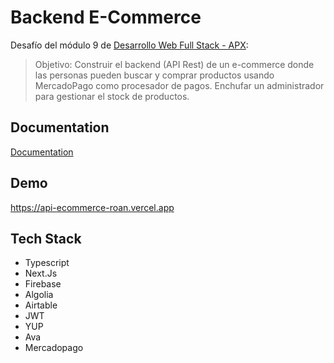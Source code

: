 # Backend E-Commerce

Desafío del módulo 9 de [Desarrollo Web Full Stack - APX](https://apx.school):

> Objetivo: Construir el backend (API Rest) de un e-commerce donde las personas pueden buscar y comprar productos usando MercadoPago como procesador de pagos. Enchufar un administrador para gestionar el stock de productos.

## Documentation

[Documentation](https://documenter.getpostman.com/view/14674576/UVksLtjB)

## Demo

https://api-ecommerce-roan.vercel.app

## Tech Stack

- Typescript
- Next.Js
- Firebase
- Algolia
- Airtable
- JWT
- YUP
- Ava
- Mercadopago

